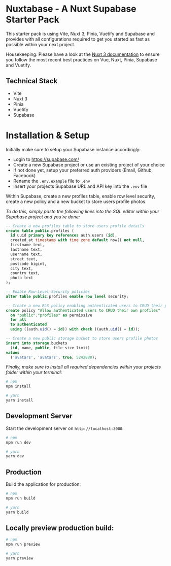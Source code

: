 #  Nuxtabase - A Nuxt Supabase Starter Pack
This starter pack is using Vite, Nuxt 3, Pinia, Vuetify and Supabase and provides with all configurations required to get you started as fast as possible within your next project.

Housekeeping: Please have a look at the [Nuxt 3 documentation](https://nuxt.com/docs/getting-started/introduction) to ensure you follow the most recent best practices on Vue, Nuxt, Pinia, Supabase and Vuetify.

## Technical Stack
- Vite
- Nuxt 3
- Pinia
- Vuetify
- Supabase

# Installation & Setup
Initially make sure to setup your Supabase instance accordingly:
- Login to https://supabase.com/
- Create a new Supabase project or use an existing project of your choice
- If not done yet, setup your preferred auth providers (Email, Github, Facebook)
- Rename the ```.env.example``` file to ```.env```
- Insert your projects Supabase URL and API key into the ```.env``` file

Within Supabase, create a new profiles table, enable row level security, create a new policy and a new bucket to store users profile photos. 

*To do this, simply paste the following lines into the SQL editor within your Supabase project and you're done:*
```sql
-- Create a new profiles table to store users profile details
create table public.profiles (
  id uuid primary key references auth.users (id),
  created_at timestamp with time zone default now() not null,
  firstname text,
  lastname text,
  username text,
  street text,
  postcode bigint,
  city text,
  country text,
  photo text
);

-- Enable Row-Level-Security policies
alter table public.profiles enable row level security;

-- Create a new RLS policy enabling authenticated users to CRUD their profiles
create policy "Allow authenticated users to CRUD their own profiles"
  on "public"."profiles" as permissive
  for all
  to authenticated
  using ((auth.uid() = id)) with check ((auth.uid() = id));

-- Create a new public storage bucket to store users profile photos
insert into storage.buckets
  (id, name, public, file_size_limit)
values
  ('avatars', 'avatars', true, 5242880);
```

*Finally, make sure to install all required dependencies within your projects folder within your terminal:*
```bash
# npm
npm install

# yarn
yarn install
```

## Development Server
Start the development server on `http://localhost:3000`:

```bash
# npm
npm run dev

# yarn
yarn dev
```

## Production
Build the application for production:

```bash
# npm
npm run build

# yarn
yarn build
```

## Locally preview production build:
```bash
# npm
npm run preview

# yarn
yarn preview
```